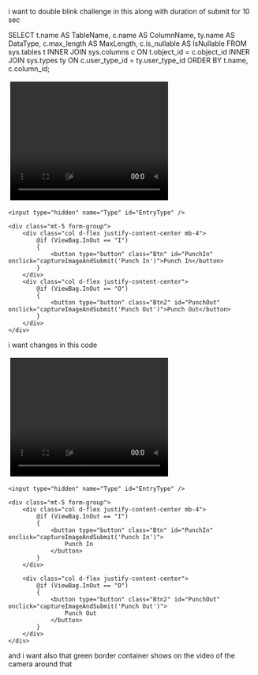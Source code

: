 i want to double blink challenge in this along with duration of submit for 10 sec
 <script>
window.addEventListener("DOMContentLoaded", async () => {
    const video = document.getElementById("video");
    const canvas = document.getElementById("canvas");
    const EntryTypeInput = document.getElementById("EntryType");
    const successSound = document.getElementById("successSound");
    const errorSound = document.getElementById("errorSound");
    const statusText = document.getElementById("statusText");
    const videoContainer = document.getElementById("videoContainer");

    let blinked = false;
    let blinkValidUntil = 0;
    let blinkCountdownInterval;

    const EAR_THRESHOLD = 0.25;
    const BLINK_INTERVAL = 3000;
    const ALLOW_SUBMIT_DURATION = 5000;

    const detectorOptions = new faceapi.TinyFaceDetectorOptions({ inputSize: 320, scoreThreshold: 0.5 });

    await Promise.all([
        faceapi.nets.tinyFaceDetector.loadFromUri('/AS/faceApi'),
        faceapi.nets.faceLandmark68Net.loadFromUri('/AS/faceApi')
    ]);
    console.log("Models loaded");
    startVideo();

    function startVideo() {
        navigator.mediaDevices.getUserMedia({
            video: { facingMode: "user", width: { ideal: 640 }, height: { ideal: 480 } }
        })
        .then(stream => {
            video.srcObject = stream;
            video.play();
            video.addEventListener("loadeddata", () => {
                const checkReady = setInterval(() => {
                    if (video.videoWidth > 0 && video.videoHeight > 0) {
                        clearInterval(checkReady);
                        detectBlink();
                    }
                }, 100);
            });
        })
        .catch(console.error);
    }

    function getEAR(eye) {
        const a = distance(eye[1], eye[5]);
        const b = distance(eye[2], eye[4]);
        const c = distance(eye[0], eye[3]);
        return (a + b) / (2.0 * c);
    }

    function distance(p1, p2) {
        return Math.hypot(p1.x - p2.x, p1.y - p2.y);
    }

    async function detectBlink() {
        const currentTime = Date.now();

        if (blinked && currentTime < blinkValidUntil) {
            requestAnimationFrame(detectBlink);
            return;
        }

        const detection = await faceapi.detectSingleFace(video, detectorOptions).withFaceLandmarks();

        if (detection) {
            const box = detection.detection.box;
            const faceWidth = box.width;

            if (faceWidth < 90) {
                statusText.textContent = "Move closer to the camera";
                videoContainer.style.borderColor = "orange";
                blinked = false;
            } else {
                const leftEye = detection.landmarks.getLeftEye();
                const rightEye = detection.landmarks.getRightEye();
                const avgEAR = (getEAR(leftEye) + getEAR(rightEye)) / 2.0;

                if (avgEAR < EAR_THRESHOLD && currentTime - blinkValidUntil > BLINK_INTERVAL) {
                    // Blink detected
                    blinked = true;
                    blinkValidUntil = currentTime + ALLOW_SUBMIT_DURATION;
                    videoContainer.style.borderColor = "limegreen";
                    startCountdown();
                } else if (!blinked) {
                    videoContainer.style.borderColor = "red";
                    statusText.textContent = "Please blink to verify liveness";
                }
            }
        } else {
            videoContainer.style.borderColor = "gray";
            statusText.textContent = "No face detected";
            blinked = false;
        }

        requestAnimationFrame(detectBlink);
    }

    function startCountdown() {
        let remaining = ALLOW_SUBMIT_DURATION / 1000;
        statusText.textContent = `Blink detected! You can proceed. (${remaining}s)`;
        clearInterval(blinkCountdownInterval);
        blinkCountdownInterval = setInterval(() => {
            remaining--;
            if (remaining > 0) {
                statusText.textContent = `You can proceed. (${remaining}s)`;
            } else {
                clearInterval(blinkCountdownInterval);
                blinked = false;
                videoContainer.style.borderColor = "red";
                statusText.textContent = "Please blink to verify liveness";
            }
        }, 1000);
    }

    window.captureImageAndSubmit = function (entryType) {
        if (!blinked || Date.now() > blinkValidUntil) {
            videoContainer.style.borderColor = "red";
            statusText.textContent = "Blink required before submitting";
            Swal.fire({
                title: "Liveness Check Failed",
                text: "Please blink to verify you're not using a static image.",
                icon: "warning"
            });
            return;
        }

        blinked = false;
        statusText.textContent = "";
        videoContainer.style.borderColor = "transparent";

        EntryTypeInput.value = entryType;

        const context = canvas.getContext("2d");
        canvas.width = video.videoWidth;
        canvas.height = video.videoHeight;
        context.drawImage(video, 0, 0, canvas.width, canvas.height);

        const imageData = canvas.toDataURL("image/jpeg");

        Swal.fire({
            title: "Verifying Face...",
            allowOutsideClick: false,
            showConfirmButton: false,
            didOpen: () => Swal.showLoading()
        });

        fetch("/AS/Geo/AttendanceData", {
            method: "POST",
            headers: { "Content-Type": "application/json" },
            body: JSON.stringify({ Type: entryType, ImageData: imageData })
        })
        .then(res => res.json())
        .then(data => {
            const now = new Date().toLocaleString();
            if (data.success) {
                successSound.play();
                triggerHapticFeedback("success");
                Swal.fire({
                    title: "Face Matched!",
                    text: `Attendance Recorded.\nDate & Time: ${now}`,
                    icon: "success",
                    timer: 3000,
                    showConfirmButton: false
                }).then(() => location.reload());
            } else {
                errorSound.play();
                triggerHapticFeedback("error");
                Swal.fire({
                    title: "Face Not Recognized.",
                    text: `Click the button again to retry.\nDate & Time: ${now}`,
                    icon: "error"
                });
            }
        })
        .catch(error => {
            console.error("Error:", error);
            triggerHapticFeedback("error");
            Swal.fire("Error!", "An error occurred while processing your request.", "error");
        });
    };

    function triggerHapticFeedback(type) {
        if ("vibrate" in navigator) {
            navigator.vibrate(type === "success" ? 100 : [200, 100, 200]);
        }
    }
});
</script>




<script>
    window.addEventListener("DOMContentLoaded", async () => {
        const video = document.getElementById("video");
        const canvas = document.getElementById("canvas");
        const EntryTypeInput = document.getElementById("EntryType");
        const successSound = document.getElementById("successSound");
        const errorSound = document.getElementById("errorSound");
        const statusText = document.getElementById("statusText");
        const videoContainer = document.getElementById("videoContainer");

        let blinkCount = 0;
        let blinkFrameCount = 0;
        let isBlinking = false;
        let challengeStarted = false;
        let allowSubmit = false;
        let timer;

        const EAR_THRESHOLD = 0.27;
        const BLINK_MIN_FRAMES = 2;
        const BLINK_MAX_FRAMES = 6;
        const CHALLENGE_DURATION = 8000; // 8 seconds
        const MIN_FACE_WIDTH = 100;

        const detectorOptions = new faceapi.TinyFaceDetectorOptions({ inputSize: 320, scoreThreshold: 0.5 });

        try {
            await Promise.all([
                faceapi.nets.tinyFaceDetector.loadFromUri('/AS/faceApi'),
                faceapi.nets.faceLandmark68Net.loadFromUri('/AS/faceApi')
            ]);
            console.log("FaceAPI models loaded");
            startVideo();
        } catch (e) {
            console.error("Failed to load face-api models", e);
        }

        function startVideo() {
            navigator.mediaDevices.getUserMedia({
                video: {
                    facingMode: "user",
                    width: { ideal: 640 },
                    height: { ideal: 480 }
                }
            })
                .then(stream => {
                    video.srcObject = stream;
                    video.play();
                    video.addEventListener("loadeddata", () => {
                        console.log("Camera video is ready.");
                        detectBlink();
                    });
                })
                .catch(err => {
                    console.error("Camera error:", err);
                });
        }

        function distance(p1, p2) {
            return Math.hypot(p1.x - p2.x, p1.y - p2.y);
        }

        function getEAR(eye) {
            const a = distance(eye[1], eye[5]);
            const b = distance(eye[2], eye[4]);
            const c = distance(eye[0], eye[3]);
            return (a + b) / (2.0 * c);
        }

        function startBlinkChallenge() {
            if (challengeStarted) return;

            challengeStarted = true;
            blinkCount = 0;
            allowSubmit = false;
            statusText.textContent = "Please blink twice to verify liveness";
            videoContainer.style.borderColor = "red";

            timer = setTimeout(() => {
                if (blinkCount < 2) {
                    statusText.textContent = "Blink challenge failed. Try again.";
                    videoContainer.style.borderColor = "gray";
                    challengeStarted = false;
                    blinkCount = 0;
                }
            }, CHALLENGE_DURATION);
        }

        async function detectBlink() {
            const detection = await faceapi
                .detectSingleFace(video, detectorOptions)
                .withFaceLandmarks();

            if (detection) {
                const box = detection.detection.box;
                const faceWidth = box.width;

                if (faceWidth < MIN_FACE_WIDTH) {
                    statusText.textContent = "Move closer to the camera";
                    videoContainer.style.borderColor = "orange";
                    blinkCount = 0;
                    challengeStarted = false;
                    allowSubmit = false;
                } else {
                    const leftEye = detection.landmarks.getLeftEye();
                    const rightEye = detection.landmarks.getRightEye();
                    const leftEAR = getEAR(leftEye);
                    const rightEAR = getEAR(rightEye);
                    const avgEAR = (leftEAR + rightEAR) / 2.0;

                    if (avgEAR < EAR_THRESHOLD) {
                        blinkFrameCount++;
                        isBlinking = true;
                    } else {
                        if (isBlinking && blinkFrameCount >= BLINK_MIN_FRAMES && blinkFrameCount <= BLINK_MAX_FRAMES) {
                            blinkCount++;
                            console.log("Blink detected:", blinkCount);

                            if (!challengeStarted) startBlinkChallenge();

                            if (blinkCount >= 2) {
                                clearTimeout(timer);
                                allowSubmit = true;
                                videoContainer.style.borderColor = "limegreen";
                                statusText.textContent = "Liveness verified! You can now proceed.";
                                setTimeout(() => {
                                    allowSubmit = false;
                                    challengeStarted = false;
                                    blinkCount = 0;
                                    statusText.textContent = "Please blink again to proceed";
                                    videoContainer.style.borderColor = "red";
                                }, 5000);
                            }
                        }

                        blinkFrameCount = 0;
                        isBlinking = false;
                    }
                }
            } else {
                statusText.textContent = "No face detected";
                videoContainer.style.borderColor = "gray";
                blinkCount = 0;
                challengeStarted = false;
                allowSubmit = false;
            }

            requestAnimationFrame(detectBlink);
        }

        window.captureImageAndSubmit = function (entryType) {
            if (!allowSubmit) {
                videoContainer.style.borderColor = "red";
                statusText.textContent = "Blink challenge not passed";
                Swal.fire({
                    title: "Liveness Check Failed",
                    text: "Please blink twice to verify you're not using a static image.",
                    icon: "warning"
                });
                return;
            }

            allowSubmit = false; // Reset after submission
            statusText.textContent = "";

            EntryTypeInput.value = entryType;

            const context = canvas.getContext("2d");
            canvas.width = video.videoWidth;
            canvas.height = video.videoHeight;
            context.drawImage(video, 0, 0, canvas.width, canvas.height);

            const imageData = canvas.toDataURL("image/jpeg");

            Swal.fire({
                title: "Verifying Face...",
                allowOutsideClick: false,
                showConfirmButton: false,
                didOpen: () => {
                    Swal.showLoading();
                }
            });

            fetch("/AS/Geo/AttendanceData", {
                method: "POST",
                headers: {
                    "Content-Type": "application/json"
                },
                body: JSON.stringify({
                    Type: entryType,
                    ImageData: imageData
                })
            })
                .then(response => response.json())
                .then(data => {
                    const now = new Date();
                    const formattedDateTime = now.toLocaleString();

                    if (data.success) {
                        successSound?.play();
                        triggerHapticFeedback("success");
                        Swal.fire({
                            title: "Face Matched!",
                            text: "Attendance Recorded.\nDate & Time: " + formattedDateTime,
                            icon: "success",
                            timer: 3000,
                            showConfirmButton: false
                        }).then(() => location.reload());
                    } else {
                        errorSound?.play();
                        triggerHapticFeedback("error");
                        Swal.fire({
                            title: "Face Not Recognized.",
                            text: "Click the button again to retry.\nDate & Time: " + formattedDateTime,
                            icon: "error",
                            confirmButtonText: "Retry"
                        });
                    }
                })
                .catch(error => {
                    console.error("Error:", error);
                    triggerHapticFeedback("error");
                    Swal.fire({
                        title: "Error!",
                        text: "An error occurred while processing your request.",
                        icon: "error"
                    });
                });
        };

        function triggerHapticFeedback(type) {
            if ("vibrate" in navigator) {
                if (type === "success") navigator.vibrate(100);
                else if (type === "error") navigator.vibrate([200, 100, 200]);
            }
        }
    });
</script>





SELECT 
    t.name AS TableName,
    c.name AS ColumnName,
    ty.name AS DataType,
    c.max_length AS MaxLength,
    c.is_nullable AS IsNullable
FROM 
    sys.tables t
INNER JOIN 
    sys.columns c ON t.object_id = c.object_id
INNER JOIN 
    sys.types ty ON c.user_type_id = ty.user_type_id
ORDER BY 
    t.name, c.column_id;




<script defer src="/AS/faceApi/face-api.min.js"></script>
<script>
window.addEventListener("DOMContentLoaded", async () => {
    const video = document.getElementById("video");
    const canvas = document.getElementById("canvas");
    const EntryTypeInput = document.getElementById("EntryType");
    const successSound = document.getElementById("successSound");
    const errorSound = document.getElementById("errorSound");
    const statusText = document.getElementById("statusText");
    const videoContainer = document.getElementById("videoContainer");

    let blinked = false;
    let blinkValidUntil = 0;
    let blinkCountdownInterval;

    const EAR_THRESHOLD = 0.27;
    const BLINK_INTERVAL = 3000;
    const ALLOW_SUBMIT_DURATION = 5000;

    const detectorOptions = new faceapi.TinyFaceDetectorOptions({ inputSize: 320, scoreThreshold: 0.5 });

    await Promise.all([
        faceapi.nets.tinyFaceDetector.loadFromUri('/AS/faceApi'),
        faceapi.nets.faceLandmark68Net.loadFromUri('/AS/faceApi')
    ]);
    console.log("Models loaded");
    startVideo();

    function startVideo() {
        navigator.mediaDevices.getUserMedia({
            video: { facingMode: "user", width: { ideal: 640 }, height: { ideal: 480 } }
        })
        .then(stream => {
            video.srcObject = stream;
            video.play();
            video.addEventListener("loadeddata", () => {
                const checkReady = setInterval(() => {
                    if (video.videoWidth > 0 && video.videoHeight > 0) {
                        clearInterval(checkReady);
                        detectBlink();
                    }
                }, 100);
            });
        })
        .catch(console.error);
    }

    function getEAR(eye) {
        const a = distance(eye[1], eye[5]);
        const b = distance(eye[2], eye[4]);
        const c = distance(eye[0], eye[3]);
        return (a + b) / (2.0 * c);
    }

    function distance(p1, p2) {
        return Math.hypot(p1.x - p2.x, p1.y - p2.y);
    }

    async function detectBlink() {
        const currentTime = Date.now();

        if (blinked && currentTime < blinkValidUntil) {
            requestAnimationFrame(detectBlink);
            return;
        }

        const detection = await faceapi.detectSingleFace(video, detectorOptions).withFaceLandmarks();

        if (detection) {
            const box = detection.detection.box;
            const faceWidth = box.width;

            if (faceWidth < 90) {
                statusText.textContent = "Move closer to the camera";
                videoContainer.style.borderColor = "orange";
                blinked = false;
            } else {
                const leftEye = detection.landmarks.getLeftEye();
                const rightEye = detection.landmarks.getRightEye();
                const avgEAR = (getEAR(leftEye) + getEAR(rightEye)) / 2.0;

                if (avgEAR < EAR_THRESHOLD && currentTime - blinkValidUntil > BLINK_INTERVAL) {
                    // Blink detected
                    blinked = true;
                    blinkValidUntil = currentTime + ALLOW_SUBMIT_DURATION;
                    videoContainer.style.borderColor = "limegreen";
                    startCountdown();
                } else if (!blinked) {
                    videoContainer.style.borderColor = "red";
                    statusText.textContent = "Please blink to verify liveness";
                }
            }
        } else {
            videoContainer.style.borderColor = "gray";
            statusText.textContent = "No face detected";
            blinked = false;
        }

        requestAnimationFrame(detectBlink);
    }

    function startCountdown() {
        let remaining = ALLOW_SUBMIT_DURATION / 1000;
        statusText.textContent = `Blink detected! You can proceed. (${remaining}s)`;
        clearInterval(blinkCountdownInterval);
        blinkCountdownInterval = setInterval(() => {
            remaining--;
            if (remaining > 0) {
                statusText.textContent = `You can proceed. (${remaining}s)`;
            } else {
                clearInterval(blinkCountdownInterval);
                blinked = false;
                videoContainer.style.borderColor = "red";
                statusText.textContent = "Please blink to verify liveness";
            }
        }, 1000);
    }

    window.captureImageAndSubmit = function (entryType) {
        if (!blinked || Date.now() > blinkValidUntil) {
            videoContainer.style.borderColor = "red";
            statusText.textContent = "Blink required before submitting";
            Swal.fire({
                title: "Liveness Check Failed",
                text: "Please blink to verify you're not using a static image.",
                icon: "warning"
            });
            return;
        }

        blinked = false;
        statusText.textContent = "";
        videoContainer.style.borderColor = "transparent";

        EntryTypeInput.value = entryType;

        const context = canvas.getContext("2d");
        canvas.width = video.videoWidth;
        canvas.height = video.videoHeight;
        context.drawImage(video, 0, 0, canvas.width, canvas.height);

        const imageData = canvas.toDataURL("image/jpeg");

        Swal.fire({
            title: "Verifying Face...",
            allowOutsideClick: false,
            showConfirmButton: false,
            didOpen: () => Swal.showLoading()
        });

        fetch("/AS/Geo/AttendanceData", {
            method: "POST",
            headers: { "Content-Type": "application/json" },
            body: JSON.stringify({ Type: entryType, ImageData: imageData })
        })
        .then(res => res.json())
        .then(data => {
            const now = new Date().toLocaleString();
            if (data.success) {
                successSound.play();
                triggerHapticFeedback("success");
                Swal.fire({
                    title: "Face Matched!",
                    text: `Attendance Recorded.\nDate & Time: ${now}`,
                    icon: "success",
                    timer: 3000,
                    showConfirmButton: false
                }).then(() => location.reload());
            } else {
                errorSound.play();
                triggerHapticFeedback("error");
                Swal.fire({
                    title: "Face Not Recognized.",
                    text: `Click the button again to retry.\nDate & Time: ${now}`,
                    icon: "error"
                });
            }
        })
        .catch(error => {
            console.error("Error:", error);
            triggerHapticFeedback("error");
            Swal.fire("Error!", "An error occurred while processing your request.", "error");
        });
    };

    function triggerHapticFeedback(type) {
        if ("vibrate" in navigator) {
            navigator.vibrate(type === "success" ? 100 : [200, 100, 200]);
        }
    }
});
</script>



<style>
    video {
        transform: scaleX(-1);
        -webkit-transform: scaleX(-1);
        -moz-transform: scaleX(-1);
    }
</style>

<audio id="successSound" src="https://notificationsounds.com/storage/sounds/files/mp3/eventually-590.mp3"></audio>
<audio id="errorSound" src="https://notificationsounds.com/storage/sounds/files/mp3/glitch-589.mp3"></audio>

<form asp-action="AttendanceData" id="form" asp-controller="Geo" method="post">
    <div class="form-group text-center">
        <div id="videoContainer" style="display: inline-block; border: 4px solid transparent; border-radius: 8px; transition: border-color 0.3s ease;">
            <video id="video" width="320" height="240" autoplay muted playsinline></video>
        </div>
        <canvas id="canvas" style="display:none;"></canvas>
        <p id="statusText" style="font-weight: bold; margin-top: 10px; color: #444;"></p>
    </div>

    <input type="hidden" name="Type" id="EntryType" />

    <div class="mt-5 form-group">
        <div class="col d-flex justify-content-center mb-4">
            @if (ViewBag.InOut == "I")
            {
                <button type="button" class="Btn" id="PunchIn" onclick="captureImageAndSubmit('Punch In')">Punch In</button>
            }
        </div>
        <div class="col d-flex justify-content-center">
            @if (ViewBag.InOut == "O")
            {
                <button type="button" class="Btn2" id="PunchOut" onclick="captureImageAndSubmit('Punch Out')">Punch Out</button>
            }
        </div>
    </div>
</form>

<script defer src="/AS/faceApi/face-api.min.js"></script>
<script src="https://cdn.jsdelivr.net/npm/sweetalert2@11"></script>

<script>
window.addEventListener("DOMContentLoaded", async () => {
    const video = document.getElementById("video");
    const canvas = document.getElementById("canvas");
    const EntryTypeInput = document.getElementById("EntryType");
    const successSound = document.getElementById("successSound");
    const errorSound = document.getElementById("errorSound");
    const statusText = document.getElementById("statusText");
    const videoContainer = document.getElementById("videoContainer");

    let blinked = false;
    let lastBlinkTime = 0;
    let blinkValidUntil = 0;

    const EAR_THRESHOLD = 0.27;
    const BLINK_INTERVAL = 3000;
    const ALLOW_SUBMIT_DURATION = 5000;

    const detectorOptions = new faceapi.TinyFaceDetectorOptions({ inputSize: 320, scoreThreshold: 0.5 });

    try {
        await Promise.all([
            faceapi.nets.tinyFaceDetector.loadFromUri('/AS/faceApi'),
            faceapi.nets.faceLandmark68Net.loadFromUri('/AS/faceApi')
        ]);
        console.log("FaceAPI models loaded");
        startVideo();
    } catch (e) {
        console.error("Failed to load face-api models", e);
    }

    function startVideo() {
        navigator.mediaDevices.getUserMedia({
            video: { facingMode: "user", width: { ideal: 640 }, height: { ideal: 480 } }
        })
        .then(stream => {
            video.srcObject = stream;
            video.play();
            video.addEventListener("loadeddata", () => {
                const checkReady = setInterval(() => {
                    if (video.videoWidth > 0 && video.videoHeight > 0) {
                        clearInterval(checkReady);
                        detectBlink();
                    }
                }, 100);
            });
        })
        .catch(err => console.error("Camera error:", err));
    }

    function getEAR(eye) {
        const a = distance(eye[1], eye[5]);
        const b = distance(eye[2], eye[4]);
        const c = distance(eye[0], eye[3]);
        return (a + b) / (2.0 * c);
    }

    function distance(p1, p2) {
        return Math.hypot(p1.x - p2.x, p1.y - p2.y);
    }

    async function detectBlink() {
        const detection = await faceapi.detectSingleFace(video, detectorOptions).withFaceLandmarks();
        const currentTime = Date.now();

        if (currentTime < blinkValidUntil) {
            requestAnimationFrame(detectBlink);
            return;
        }

        if (detection) {
            const box = detection.detection.box;
            const faceWidth = box.width;

            if (faceWidth < 90) {
                statusText.textContent = "Move closer to the camera";
                videoContainer.style.borderColor = "orange";
                blinked = false;
            } else {
                const leftEye = detection.landmarks.getLeftEye();
                const rightEye = detection.landmarks.getRightEye();
                const avgEAR = (getEAR(leftEye) + getEAR(rightEye)) / 2.0;

                if (avgEAR < EAR_THRESHOLD && currentTime - lastBlinkTime > BLINK_INTERVAL) {
                    blinked = true;
                    lastBlinkTime = currentTime;
                    blinkValidUntil = currentTime + ALLOW_SUBMIT_DURATION;

                    videoContainer.style.borderColor = "limegreen";
                    statusText.textContent = "Blink detected! You can now proceed.";

                    Swal.fire({
                        title: 'You can proceed!',
                        html: 'This window will close in <b></b> seconds.',
                        icon: 'success',
                        timer: ALLOW_SUBMIT_DURATION,
                        timerProgressBar: true,
                        didOpen: () => {
                            Swal.showLoading();
                            const b = Swal.getHtmlContainer().querySelector('b');
                            const interval = setInterval(() => {
                                b.textContent = Math.ceil(Swal.getTimerLeft() / 1000);
                            }, 100);
                        },
                        willClose: () => {
                            videoContainer.style.borderColor = "red";
                            blinked = false;
                            statusText.textContent = "Please blink to verify liveness";
                        }
                    });
                } else if (!blinked) {
                    videoContainer.style.borderColor = "red";
                    statusText.textContent = "Please blink to verify liveness";
                }
            }
        } else {
            videoContainer.style.borderColor = "gray";
            statusText.textContent = "No face detected";
            blinked = false;
        }

        requestAnimationFrame(detectBlink);
    }

    window.captureImageAndSubmit = function (entryType) {
        if (!blinked || Date.now() > blinkValidUntil) {
            videoContainer.style.borderColor = "red";
            statusText.textContent = "Blink required before submitting";
            Swal.fire({
                title: "Liveness Check Failed",
                text: "Please blink to verify you're not using a static image.",
                icon: "warning"
            });
            return;
        }

        blinked = false;
        statusText.textContent = "";
        videoContainer.style.borderColor = "transparent";

        EntryTypeInput.value = entryType;

        const context = canvas.getContext("2d");
        canvas.width = video.videoWidth;
        canvas.height = video.videoHeight;
        context.drawImage(video, 0, 0, canvas.width, canvas.height);

        const imageData = canvas.toDataURL("image/jpeg");

        Swal.fire({
            title: "Verifying Face...",
            allowOutsideClick: false,
            showConfirmButton: false,
            didOpen: () => Swal.showLoading()
        });

        fetch("/AS/Geo/AttendanceData", {
            method: "POST",
            headers: { "Content-Type": "application/json" },
            body: JSON.stringify({ Type: entryType, ImageData: imageData })
        })
        .then(response => response.json())
        .then(data => {
            const now = new Date().toLocaleString();
            if (data.success) {
                successSound.play();
                triggerHapticFeedback("success");
                Swal.fire({
                    title: "Face Matched!",
                    text: "Attendance Recorded.\nDate & Time: " + now,
                    icon: "success",
                    timer: 3000,
                    showConfirmButton: false
                }).then(() => location.reload());
            } else {
                errorSound.play();
                triggerHapticFeedback("error");
                Swal.fire({
                    title: "Face Not Recognized",
                    text: "Click the button again to retry.\nDate & Time: " + now,
                    icon: "error",
                    confirmButtonText: "Retry"
                });
            }
        })
        .catch(error => {
            console.error("Error:", error);
            triggerHapticFeedback("error");
            Swal.fire({
                title: "Error!",
                text: "An error occurred while processing your request.",
                icon: "error"
            });
        });
    };

    function triggerHapticFeedback(type) {
        if ("vibrate" in navigator) {
            navigator.vibrate(type === "success" ? 100 : [200, 100, 200]);
        }
    }
});
</script>





i want changes in this code 
<style>

   
    video {
        transform: scaleX(-1);
        -webkit-transform: scaleX(-1); 
        -moz-transform: scaleX(-1);
    }

</style>


<audio id="successSound" src="https://notificationsounds.com/storage/sounds/files/mp3/eventually-590.mp3"></audio>
<audio id="errorSound" src="https://notificationsounds.com/storage/sounds/files/mp3/glitch-589.mp3"></audio>



<form asp-action="AttendanceData" id="form" asp-controller="Geo" method="post">
    <div class="form-group text-center">
        <div id="videoContainer" style="display: inline-block; border: 4px solid transparent; border-radius: 8px; transition: border-color 0.3s ease;">
            <video id="video" width="320" height="240" autoplay muted playsinline></video>
        </div>
        <canvas id="canvas" style="display:none;"></canvas>
        <p id="statusText" style="font-weight: bold; margin-top: 10px; color: #444;"></p>
    </div>

   

    <input type="hidden" name="Type" id="EntryType" />

    <div class="mt-5 form-group">
        <div class="col d-flex justify-content-center mb-4">
            @if (ViewBag.InOut == "I")
            {
                <button type="button" class="Btn" id="PunchIn" onclick="captureImageAndSubmit('Punch In')">
                    Punch In
                </button>
            }
        </div>

        <div class="col d-flex justify-content-center">
            @if (ViewBag.InOut == "O")
            {
                <button type="button" class="Btn2" id="PunchOut" onclick="captureImageAndSubmit('Punch Out')">
                    Punch Out
                </button>
            }
        </div>
    </div>


</form>




<script>
window.addEventListener("DOMContentLoaded", async () => {
        const video = document.getElementById("video");
        const canvas = document.getElementById("canvas");
        const EntryTypeInput = document.getElementById("EntryType");
        const successSound = document.getElementById("successSound");
        const errorSound = document.getElementById("errorSound");
        const statusText = document.getElementById("statusText");
        const videoContainer = document.getElementById("videoContainer");

        let blinked = false;
        let lastBlinkTime = 0;
        const BLINK_INTERVAL = 3000;
        const EAR_THRESHOLD = 0.27;
        const detectorOptions = new faceapi.TinyFaceDetectorOptions({ inputSize: 320, scoreThreshold: 0.5 });

        try {
            await Promise.all([
                faceapi.nets.tinyFaceDetector.loadFromUri('/AS/faceApi'),
                faceapi.nets.faceLandmark68Net.loadFromUri('/AS/faceApi')
            ]);
            console.log("FaceAPI models loaded");
            startVideo();
        } catch (e) {
            console.error("Failed to load face-api models", e);
        }

        function startVideo() {
            navigator.mediaDevices.getUserMedia({
                video: {
                    facingMode: "user",
                    width: { ideal: 640 },
                    height: { ideal: 480 }
                }
            })
                .then(stream => {
                    video.srcObject = stream;
                    video.play();

                    video.addEventListener("loadeddata", () => {
                        console.log("Camera video is ready. Starting face detection...");

                        const checkReady = setInterval(() => {
                            if (video.videoWidth > 0 && video.videoHeight > 0) {
                                clearInterval(checkReady);
                                detectBlink();
                            }
                        }, 100);
                    });
                })
                .catch(err => {
                    console.error("Camera error:", err);
                });
        }

        function getEAR(eye) {
            const a = distance(eye[1], eye[5]);
            const b = distance(eye[2], eye[4]);
            const c = distance(eye[0], eye[3]);
            return (a + b) / (2.0 * c);
        }

        function distance(p1, p2) {
            return Math.hypot(p1.x - p2.x, p1.y - p2.y);
        }

        async function detectBlink() {
            const detection = await faceapi
                .detectSingleFace(video, detectorOptions)
                .withFaceLandmarks();

            if (detection) {
                const box = detection.detection.box;
                const faceWidth = box.width;

                if (faceWidth < 90) {
                    statusText.textContent = "Move closer to the camera";
                    videoContainer.style.borderColor = "orange";
                    blinked = false;
                } else {
                    const leftEye = detection.landmarks.getLeftEye();
                    const rightEye = detection.landmarks.getRightEye();
                    const leftEAR = getEAR(leftEye);
                    const rightEAR = getEAR(rightEye);
                    const avgEAR = (leftEAR + rightEAR) / 2.0;

                    if (avgEAR < EAR_THRESHOLD && Date.now() - lastBlinkTime > BLINK_INTERVAL) {
                        blinked = true;
                        lastBlinkTime = Date.now();
                        console.log("Blink detected");

                        videoContainer.style.borderColor = "limegreen";
                        statusText.textContent = "Blink detected! You can now proceed.";
                        setTimeout(() => videoContainer.style.borderColor = "transparent", 1500);
                    } else if (!blinked) {
                        statusText.textContent = "Please blink to verify liveness";
                        videoContainer.style.borderColor = "red";
                    }
                }
            } else {
                statusText.textContent = "No face detected";
                videoContainer.style.borderColor = "gray";
                blinked = false;
            }

            requestAnimationFrame(detectBlink);
        }

        window.captureImageAndSubmit = function (entryType) {
            if (!blinked) {
                videoContainer.style.borderColor = "red";
                statusText.textContent = "Blink required before submitting";
                Swal.fire({
                    title: "Liveness Check Failed",
                    text: "Please blink to verify you're not using a static image.",
                    icon: "warning"
                });
                return;
            }

            blinked = false; // Reset after submission
            statusText.textContent = "";

            EntryTypeInput.value = entryType;

            const context = canvas.getContext("2d");
            canvas.width = video.videoWidth;
            canvas.height = video.videoHeight;
            context.drawImage(video, 0, 0, canvas.width, canvas.height);

            const imageData = canvas.toDataURL("image/jpeg");

            Swal.fire({
                title: "Verifying Face...",
                allowOutsideClick: false,
                showConfirmButton: false,
                didOpen: () => {
                    Swal.showLoading();
                }
            });

            fetch("/AS/Geo/AttendanceData", {
                method: "POST",
                headers: {
                    "Content-Type": "application/json"
                },
                body: JSON.stringify({
                    Type: entryType,
                    ImageData: imageData
                })
            })
                .then(response => response.json())
                .then(data => {
                    const now = new Date();
                    const formattedDateTime = now.toLocaleString();

                    if (data.success) {
                        successSound.play();
                        triggerHapticFeedback("success");
                        Swal.fire({
                            title: "Face Matched!",
                            text: "Attendance Recorded.\nDate & Time: " + formattedDateTime,
                            icon: "success",
                            timer: 3000,
                            showConfirmButton: false
                        }).then(() => {
                            location.reload();
                        });
                    } else {
                        errorSound.play();
                        triggerHapticFeedback("error");
                        Swal.fire({
                            title: "Face Not Recognized.",
                            text: "Click the button again to retry.\nDate & Time: " + formattedDateTime,
                            icon: "error",
                            confirmButtonText: "Retry"
                        });
                    }
                })
                .catch(error => {
                    console.error("Error:", error);
                    triggerHapticFeedback("error");
                    Swal.fire({
                        title: "Error!",
                        text: "An error occurred while processing your request.",
                        icon: "error"
                    });
                });
        };

        function triggerHapticFeedback(type) {
            if ("vibrate" in navigator) {
                if (type === "success") {
                    navigator.vibrate(100);
                } else if (type === "error") {
                    navigator.vibrate([200, 100, 200]);
                }
            }
        }
    });

</script>

and i want also that green border container shows on the video of the camera around that 
